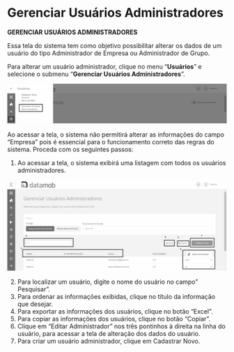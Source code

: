 # Gerenciar Usuários Administradores

**GERENCIAR USUÁRIOS ADMINISTRADORES**

Essa tela do sistema tem como objetivo possibilitar alterar os dados de um usuário do tipo Administrador de Empresa ou Administrador de Grupo.

Para alterar um usuário administrador, clique no menu “**Usuários**” e selecione o submenu “**Gerenciar Usuários Administradores**”.

![](<../../.gitbook/assets/0 (7) (1).png>)

Ao acessar a tela, o sistema não permitirá alterar as informações do campo “Empresa” pois é essencial para o funcionamento correto das regras do sistema. Proceda com os seguintes passos:

1. Ao acessar a tela, o sistema exibirá uma listagem com todos os usuários administradores.

![](<../../.gitbook/assets/1 (6) (1).png>)

2. Para localizar um usuário, digite o nome do usuário no campo” Pesquisar”.
3. Para ordenar as informações exibidas, clique no título da informação que desejar.
4. Para exportar as informações dos usuários, clique no botão “Excel”.
5. Para copiar as informações dos usuários, clique no botão “Copiar”.
6. Clique em “Editar Administrador” nos três pontinhos à direita na linha do usuário, para acessar a tela de alteração dos dados do usuário.
7. Para criar um usuário administrador, clique em Cadastrar Novo.
